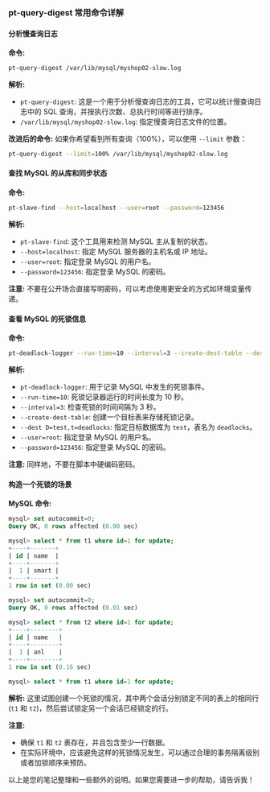 ### pt-query-digest 常用命令详解

#### 分析慢查询日志

**命令:**
```sh
pt-query-digest /var/lib/mysql/myshop02-slow.log
```

**解析:**
- `pt-query-digest`: 这是一个用于分析慢查询日志的工具，它可以统计慢查询日志中的 SQL 查询，并按执行次数、总执行时间等进行排序。
- `/var/lib/mysql/myshop02-slow.log`: 指定慢查询日志文件的位置。

**改进后的命令:**
如果你希望看到所有查询（100%），可以使用 `--limit` 参数：
```sh
pt-query-digest --limit=100% /var/lib/mysql/myshop02-slow.log
```

#### 查找 MySQL 的从库和同步状态

**命令:**
```sh
pt-slave-find --host=localhost --user=root --password=123456
```

**解析:**
- `pt-slave-find`: 这个工具用来检测 MySQL 主从复制的状态。
- `--host=localhost`: 指定 MySQL 服务器的主机名或 IP 地址。
- `--user=root`: 指定登录 MySQL 的用户名。
- `--password=123456`: 指定登录 MySQL 的密码。

**注意:** 不要在公开场合直接写明密码，可以考虑使用更安全的方式如环境变量传递。

#### 查看 MySQL 的死锁信息

**命令:**
```sh
pt-deadlock-logger --run-time=10 --interval=3 --create-dest-table --dest D=test,t=deadlocks --user=root --password=123456
```

**解析:**
- `pt-deadlock-logger`: 用于记录 MySQL 中发生的死锁事件。
- `--run-time=10`: 死锁记录器运行的时间长度为 10 秒。
- `--interval=3`: 检查死锁的时间间隔为 3 秒。
- `--create-dest-table`: 创建一个目标表来存储死锁记录。
- `--dest D=test,t=deadlocks`: 指定目标数据库为 `test`，表名为 `deadlocks`。
- `--user=root`: 指定登录 MySQL 的用户名。
- `--password=123456`: 指定登录 MySQL 的密码。

**注意:** 同样地，不要在脚本中硬编码密码。

#### 构造一个死锁的场景

**MySQL 命令:**
```sql
mysql> set autocommit=0;
Query OK, 0 rows affected (0.00 sec)

mysql> select * from t1 where id=1 for update;
+----+-------+
| id | name  |
+----+-------+
|  1 | smart |
+----+-------+
1 row in set (0.00 sec)

mysql> set autocommit=0;
Query OK, 0 rows affected (0.01 sec)

mysql> select * from t2 where id=1 for update;
+----+--------+
| id | name   |
+----+--------+
|  1 | anl    |
+----+--------+
1 row in set (0.16 sec)

mysql> select * from t1 where id=1 for update;
```

**解析:**
这里试图创建一个死锁的情况，其中两个会话分别锁定不同的表上的相同行 (`t1` 和 `t2`)，然后尝试锁定另一个会话已经锁定的行。

**注意:**
- 确保 `t1` 和 `t2` 表存在，并且包含至少一行数据。
- 在实际环境中，应该避免这样的死锁情况发生，可以通过合理的事务隔离级别或者加锁顺序来预防。

以上是您的笔记整理和一些额外的说明。如果您需要进一步的帮助，请告诉我！